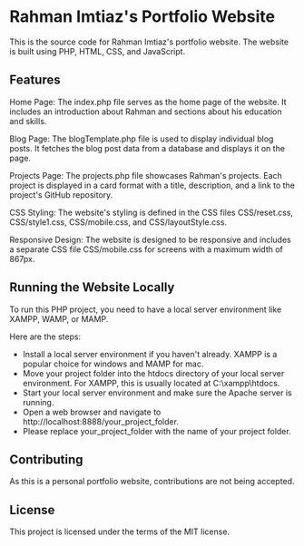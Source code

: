 # Rahman Imtiaz's Portfolio Website
This is the source code for Rahman Imtiaz's portfolio website. The website is built using PHP, HTML, CSS, and JavaScript.

## Features
Home Page: The index.php file serves as the home page of the website. It includes an introduction about Rahman and sections about his education and skills.

Blog Page: The blogTemplate.php file is used to display individual blog posts. It fetches the blog post data from a database and displays it on the page.

Projects Page: The projects.php file showcases Rahman's projects. Each project is displayed in a card format with a title, description, and a link to the project's GitHub repository.

CSS Styling: The website's styling is defined in the CSS files CSS/reset.css, CSS/style1.css, CSS/mobile.css, and CSS/layoutStyle.css.

Responsive Design: The website is designed to be responsive and includes a separate CSS file CSS/mobile.css for screens with a maximum width of 867px.

## Running the Website Locally
To run this PHP project, you need to have a local server environment like XAMPP, WAMP, or MAMP. 

Here are the steps:

- Install a local server environment if you haven't already. XAMPP is a popular choice for windows and MAMP for mac.
- Move your project folder into the htdocs directory of your local server environment. For XAMPP, this is usually located at C:\xampp\htdocs.
- Start your local server environment and make sure the Apache server is running.
- Open a web browser and navigate to http://localhost:8888/your_project_folder.
- Please replace your_project_folder with the name of your project folder.

## Contributing
As this is a personal portfolio website, contributions are not being accepted.

## License
This project is licensed under the terms of the MIT license.
